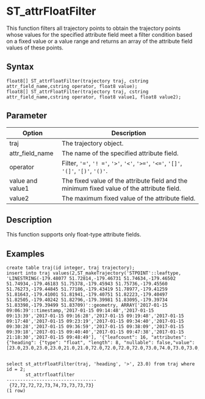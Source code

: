 # ST\_attrFloatFilter

This function filters all trajectory points to obtain the trajectory points whose values for the specified attribute field meet a filter condition based on a fixed value or a value range and returns an array of the attribute field values of these points.

## Syntax

```
float8[] ST_attrFloatFilter(trajectory traj, cstring attr_field_name,cstring operator, float8 value);
float8[] ST_attrFloatFilter(trajectory traj, cstring attr_field_name,cstring operator, float8 value1, float8 value2);
```

## Parameter

|Option|Description|
|------|-----------|
|traj|The trajectory object.|
|attr\_field\_name|The name of the specified attribute field.|
|operator|Filter, `'='`, `'! ='`, `'>'`, `'<'`, `'>='`, `'<='`, `'[]'`, `'(]'`, `'[)'`, `'()'`.|
|value and value1|The fixed value of the attribute field and the minimum fixed value of the attribute field.|
|value2|The maximum fixed value of the attribute field.|

## Description

This function supports only float-type attribute fields.

## Examples

```
create table traj(id integer, traj trajectory);
insert into traj values(2,ST_makeTrajectory('STPOINT'::leaftype, 'LINESTRING(-179.48077 51.72814,-179.46731 51.74634,-179.46502 51.74934,-179.46183 51.75378,-179.45943 51.75736,-179.45560 51.76273,-179.44845 51.77186,-179.43419 51.78977,-179.41259 51.81643,-179.41001 51.81941,-179.40751 51.82223,-179.40497 51.82505,-179.40242 51.82796,-179.39981 51.83095,-179.39734 51.83398,-179.39499 51.83709)'::geometry, ARRAY['2017-01-15 09:06:39'::timestamp,'2017-01-15 09:14:48','2017-01-15 09:13:39','2017-01-15 09:16:28','2017-01-15 09:19:48','2017-01-15 09:17:48','2017-01-15 09:23:19','2017-01-15 09:34:40','2017-01-15 09:30:28','2017-01-15 09:36:59','2017-01-15 09:38:09','2017-01-15 09:39:18','2017-01-15 09:40:40','2017-01-15 09:47:38','2017-01-15 21:18:30','2017-01-15 09:48:49'], '{"leafcount": 16, "attributes": {"heading": {"type": "float", "length": 8, "nullable": false,"value":[23.0,23.0,23.0,23.0,21.0,21.0,72.0,72.0,72.0,72.0,73.0,74.0,73.0,73.0,73.0,73.0]}}}'));


select st_attrFloatFilter(traj, 'heading', '>', 23.0) from traj where id = 2;
       st_attrfloatfilter        
---------------------------------
 {72,72,72,72,73,74,73,73,73,73}
(1 row)
```

